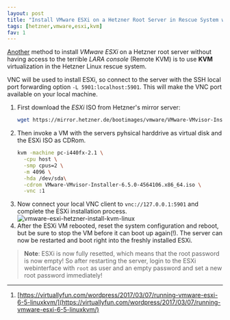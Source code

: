 ```yaml
---
layout: post
title: "Install VMware ESXi on a Hetzner Root Server in Rescue System with KVM Virtualization"
tags: [hetzner,vmware,esxi,kvm]
fav: 1
---
```


[Another](/hetzner-root-server-esxi-without-iso/) method to install *VMware ESXi* on a Hetzner root server without having access to the terrible *LARA console* (Remote KVM) is to use **KVM** virtualization in the Hetzner Linux rescue  system.

VNC will be used to install ESXi, so connect to the server with the SSH local port forwarding option `-L 5901:localhost:5901`. This will make the VNC port available on your local machine.

1. First download the *ESXi* ISO from Hetzner's mirror server:
   ```bash
   wget https://mirror.hetzner.de/bootimages/vmware/VMware-VMvisor-Installer-6.5.0-4564106.x86_64.iso
   ```
2. Then invoke a VM with the servers pyhsical harddrive as virtual disk and the ESXi ISO as CDRom.
   ```bash
   kvm -machine pc-i440fx-2.1 \
     -cpu host \
     -smp cpus=2 \
     -m 4096 \
     -hda /dev/sda\
     -cdrom VMware-VMvisor-Installer-6.5.0-4564106.x86_64.iso \
     -vnc :1
    ```
3. Now connect your local VNC client to `vnc://127.0.0.1:5901` and complete the ESXi installation process.
   ![vmware-esxi-hetzner-install-kvm-linux](/files/vmware-esxi-hetzner-install-kvm-linux.png)
4. After the ESXi VM rebooted, reset the system configuration and reboot, but be sure to stop the VM before it can boot up again(!). The server can now be restarted and boot right into the freshly installed ESXi.

> **Note**: ESXi is now fully resetted, which means that the root password is now empty! So after restarting the server, login to the ESXi webinterface with `root` as user and an empty password and set a new root password immediately! 

---
1. [https://virtuallyfun.com/wordpress/2017/03/07/running-vmware-esxi-6-5-linuxkvm/](https://virtuallyfun.com/wordpress/2017/03/07/running-vmware-esxi-6-5-linuxkvm/)
